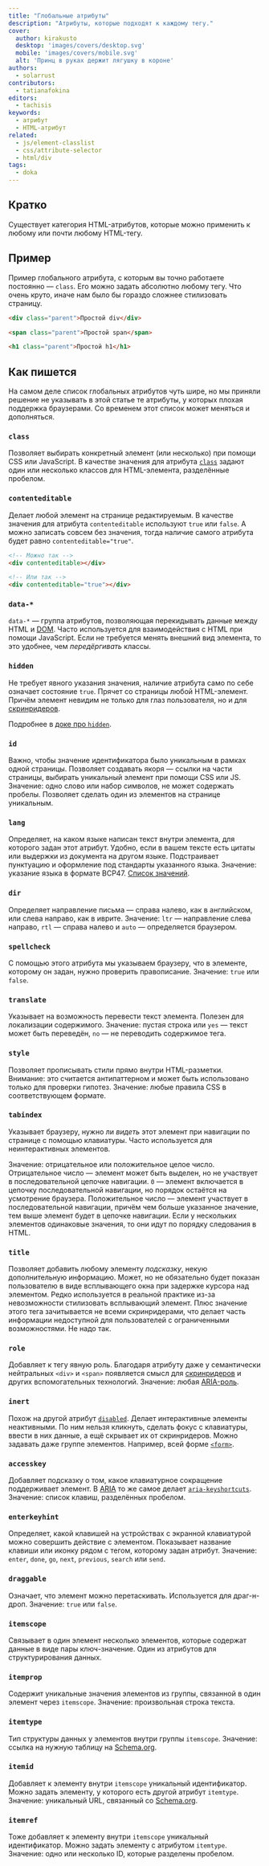```yaml
---
title: "Глобальные атрибуты"
description: "Атрибуты, которые подходят к каждому тегу."
cover:
  author: kirakusto
  desktop: 'images/covers/desktop.svg'
  mobile: 'images/covers/mobile.svg'
  alt: 'Принц в руках держит лягушку в короне'
authors:
  - solarrust
contributors:
  - tatianafokina
editors:
  - tachisis
keywords:
  - атрибут
  - HTML-атрибут
related:
  - js/element-classlist
  - css/attribute-selector
  - html/div
tags:
  - doka
---
```


## Кратко

Существует категория HTML-атрибутов, которые можно применить к любому или почти любому HTML-тегу.

## Пример

Пример глобального атрибута, с которым вы точно работаете постоянно — `class`. Его можно задать абсолютно любому тегу. Что очень круто, иначе нам было бы гораздо сложнее стилизовать страницу.

```html
<div class="parent">Простой div</div>

<span class="parent">Простой span</span>

<h1 class="parent">Простой h1</h1>
```

## Как пишется

На самом деле список глобальных атрибутов чуть шире, но мы приняли решение не указывать в этой статье те атрибуты, у которых плохая поддержка браузерами. Со временем этот список может меняться и дополняться.

### `class`

Позволяет выбирать конкретный элемент (или несколько) при помощи CSS или JavaScript. В качестве значения для атрибута [`class`](/html/class/) задают один или несколько классов для HTML-элемента, разделённые пробелом.

### `contenteditable`

Делает любой элемент на странице редактируемым. В качестве значения для атрибута `contenteditable` используют `true` или `false`. А можно записать совсем без значения, тогда наличие самого атрибута будет равно `contenteditable="true"`.

```html
<!-- Можно так -->
<div contenteditable></div>

<!-- Или так -->
<div contenteditable="true"></div>
```

### `data-*`

`data-*` — группа атрибутов, позволяющая перекидывать данные между HTML и [DOM](/js/dom/). Часто используется для взаимодействия с HTML при помощи JavaScript. Если не требуется менять внешний вид элемента, то это удобнее, чем _передёргивать_ классы.

### `hidden`

Не требует явного указания значения, наличие атрибута само по себе означает состояние `true`. Прячет со страницы любой HTML-элемент. Причём элемент невидим не только для глаз пользователя, но и для [скринридеров](/a11y/screenreaders/).

Подробнее в [доке про `hidden`](/html/hidden/).

### `id`

Важно, чтобы значение идентификатора было уникальным в рамках одной страницы. Позволяет создавать якоря — ссылки на части страницы, выбирать уникальный элемент при помощи CSS или JS. Значение: одно слово или набор символов, не может содержать пробелы. Позволяет сделать один из элементов на странице уникальным.

### `lang`

Определяет, на каком языке написан текст внутри элемента, для которого задан этот атрибут. Удобно, если в вашем тексте есть цитаты или выдержки из документа на другом языке. Подстраивает пунктуацию и оформление под стандарты указанного языка. Значение: указание языка в формате BCP47. [Список значений](/html/html/).

### `dir`

Определяет направление письма — справа налево, как в английском, или слева направо, как в иврите. Значение: `ltr` — направление слева направо, `rtl` — справа налево и `auto` — определяется браузером.

### `spellcheck`

С помощью этого атрибута мы указываем браузеру, что в элементе, которому он задан, нужно проверить правописание. Значение: `true` или `false`.

### `translate`

Указывает на возможность перевести текст элемента. Полезен для локализации содержимого. Значение: пустая строка или `yes` — текст может быть переведён, `no` — не переводить содержимое тега. 

### `style`

Позволяет прописывать стили прямо внутри HTML-разметки. Внимание: это считается антипаттерном и может быть использовано только для проверки гипотез. Значение: любые правила CSS в соответствующем формате.

### `tabindex`

Указывает браузеру, нужно ли _видеть_ этот элемент при навигации по странице с помощью клавиатуры. Часто используется для неинтерактивных элементов.

Значение: отрицательное или положительное целое число. Отрицательное число — элемент может быть выделен, но не участвует в последовательной цепочке навигации. `0` — элемент включается в цепочку последовательной навигации, но порядок остаётся на усмотрение браузера. Положительное число — элемент участвует в последовательной навигации, причём чем больше указанное значение, тем выше элемент будет в цепочке навигации. Если у нескольких элементов одинаковые значения, то они идут по порядку следования в HTML.

### `title`

Позволяет добавить любому элементу _подсказку_, некую дополнительную информацию. Может, но не обязательно будет показан пользователю в виде всплывающего окна при задержке курсора над элементом. Редко используется в реальной практике из-за невозможности стилизовать всплывающий элемент. Плюс значение этого тега зачитывается не всеми скринридерами, что делает часть информации недоступной для пользователей с ограниченными возможностями. Не надо так.

### `role`

Добавляет к тегу явную роль. Благодаря атрибуту даже у семантически нейтральных `<div>` и `<span>` появляется смысл для [скринридеров](/a11y/screenreaders/) и других вспомогательных технологий. Значение: любая [ARIA-роль](/a11y/aria-roles/).
### `inert`

Похож на другой атрибут [`disabled`](/html/disabled/). Делает интерактивные элементы неактивными. По ним нельзя кликнуть, сделать фокус с клавиатуры, ввести в них данные, а ещё скрывает их от скринридеров. Можно задавать даже группе элементов. Например, всей форме [`<form>`](/html/form).

### `accesskey`

Добавляет подсказку о том, какое клавиатурное сокращение поддерживает элемент. В [ARIA](/a11y/aria-intro/) то же самое делает [`aria-keyshortcuts`](/a11y/aria-keyshortcuts/). Значение: список клавиш, разделённых пробелом.

### `enterkeyhint`

Определяет, какой клавишей на устройствах с экранной клавиатурой можно совершить действие с элементом. Показывает название клавиши или иконку рядом с тегом, которому задан атрибут. Значение: `enter`, `done`, `go`, `next`, `previous`, `search` или `send`.

### `draggable`

Означает, что элемент можно перетаскивать. Используется для драг-н-дроп. Значение: `true` или `false`.

### `itemscope`

Связывает в один элемент несколько элементов, которые содержат данные в виде пары ключ-значение. Один из атрибутов для структурирования данных.

### `itemprop`

Содержит уникальные значения элементов из группы, связанной в один элемент через `itemscope`. Значение: произвольная строка текста.

### `itemtype`

Тип структуры данных у элементов внутри группы `itemscope`. Значение: ссылка на нужную таблицу на [Schema.org](https://schema.org/).

### `itemid`

Добавляет к элементу внутри `itemscope` уникальный идентификатор. Можно задать элементу, у которого есть другой атрибут `itemtype`. Значение: уникальный URL, связанный со [Schema.org](https://schema.org/).

### `itemref`

Тоже добавляет к элементу внутри `itemscope` уникальный идентификатор. Можно задать элементу с атрибутом `itemtype`. Значение: одно или несколько ID, которые разделены пробелом.

